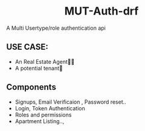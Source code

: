 <h1 align="center"> MUT-Auth-drf </h1>

A Multi Usertype/role authentication api  

## USE CASE:
- An Real Estate Agent🏡👔
- A potential tenant🤵

## Components
- Signups, Email Verificaion , Password reset..
- Login, Token Authentication
- Roles and permissions
- Apartment Listing..,



 
